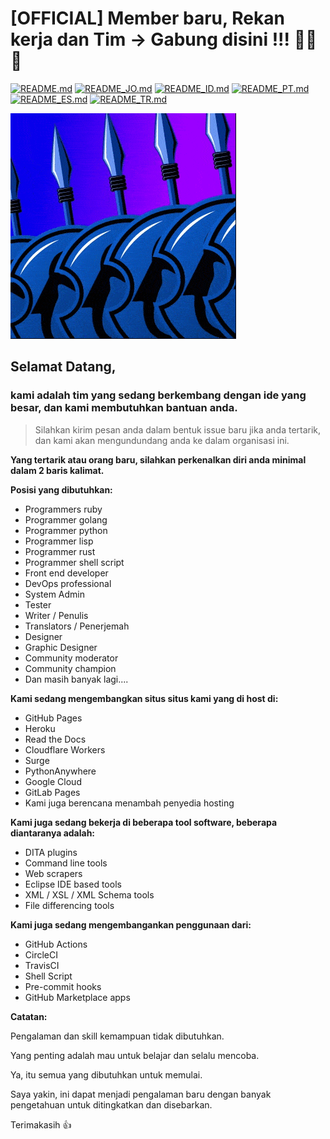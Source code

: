 # [OFFICIAL] Member baru, Rekan kerja dan Tim -> Gabung disini !!! 🚀🚀🚀

[![README.md](https://img.shields.io/badge/English-up-brightgreen)](README.md)
[![README_JO.md](https://img.shields.io/badge/Arabic-up-brightgreen)](README_JO.md)
[![README_ID.md](https://img.shields.io/badge/Indonesian-up-brightgreen)](README_ID.md)
[![README_PT.md](https://img.shields.io/badge/Portuguese-up-brightgreen)](README_PT.md)
[![README_ES.md](https://img.shields.io/badge/Spanish-up-brightgreen)](README_ES.md)
[![README_TR.md](https://img.shields.io/badge/Turkish-up-brightgreen)](README_TR.md)

![The 400](images/the-400.gif)

## **Selamat Datang**,

### kami adalah tim yang sedang berkembang dengan ide yang besar, dan kami membutuhkan bantuan anda.

> Silahkan kirim pesan anda dalam bentuk issue baru jika anda tertarik, dan kami akan mengundundang anda ke dalam organisasi ini.

**Yang tertarik atau orang baru, silahkan perkenalkan diri anda minimal dalam 2 baris kalimat.**

**Posisi yang dibutuhkan:**

- Programmers ruby
- Programmer golang
- Programmer python
- Programmer lisp
- Programmer rust
- Programmer shell script
- Front end developer
- DevOps professional
- System Admin
- Tester
- Writer / Penulis
- Translators / Penerjemah
- Designer
- Graphic Designer
- Community moderator
- Community champion
- Dan masih banyak lagi....

**Kami sedang mengembangkan situs situs kami yang di host di:**

- GitHub Pages
- Heroku
- Read the Docs
- Cloudflare Workers
- Surge
- PythonAnywhere
- Google Cloud
- GitLab Pages
- Kami juga berencana menambah penyedia hosting

**Kami juga sedang bekerja di beberapa tool software, beberapa diantaranya adalah:**

- DITA plugins
- Command line tools
- Web scrapers
- Eclipse IDE based tools
- XML / XSL / XML Schema tools
- File differencing tools

**Kami juga sedang mengembangankan penggunaan dari:**

- GitHub Actions
- CircleCI
- TravisCI
- Shell Script
- Pre-commit hooks
- GitHub Marketplace apps

**Catatan:**

Pengalaman dan skill kemampuan tidak dibutuhkan.

Yang penting adalah mau untuk belajar dan selalu mencoba.

Ya, itu semua yang dibutuhkan untuk memulai.

Saya yakin, ini dapat menjadi pengalaman baru dengan banyak pengetahuan untuk ditingkatkan dan disebarkan.

Terimakasih 👍

